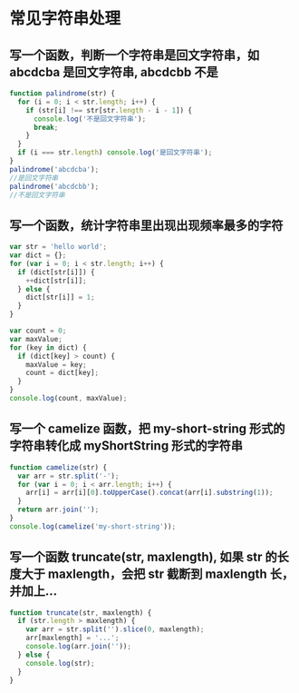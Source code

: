# 常见字符串处理

## 写一个函数，判断一个字符串是回文字符串，如 abcdcba 是回文字符串, abcdcbb 不是

```js
function palindrome(str) {
  for (i = 0; i < str.length; i++) {
    if (str[i] !== str[str.length - i - 1]) {
      console.log('不是回文字符串');
      break;
    }
  }
  if (i === str.length) console.log('是回文字符串');
}
palindrome('abcdcba');
//是回文字符串
palindrome('abcdcbb');
//不是回文字符串
```

## 写一个函数，统计字符串里出现出现频率最多的字符

```js
var str = 'hello world';
var dict = {};
for (var i = 0; i < str.length; i++) {
  if (dict[str[i]]) {
    ++dict[str[i]];
  } else {
    dict[str[i]] = 1;
  }
}

var count = 0;
var maxValue;
for (key in dict) {
  if (dict[key] > count) {
    maxValue = key;
    count = dict[key];
  }
}
console.log(count, maxValue);
```

## 写一个 camelize 函数，把 my-short-string 形式的字符串转化成 myShortString 形式的字符串

```js
function camelize(str) {
  var arr = str.split('-');
  for (var i = 0; i < arr.length; i++) {
    arr[i] = arr[i][0].toUpperCase().concat(arr[i].substring(1));
  }
  return arr.join('');
}
console.log(camelize('my-short-string'));
```

## 写一个函数 truncate(str, maxlength), 如果 str 的长度大于 maxlength，会把 str 截断到 maxlength 长，并加上...

```js
function truncate(str, maxlength) {
  if (str.length > maxlength) {
    var arr = str.split('').slice(0, maxlength);
    arr[maxlength] = '...';
    console.log(arr.join(''));
  } else {
    console.log(str);
  }
}
```
